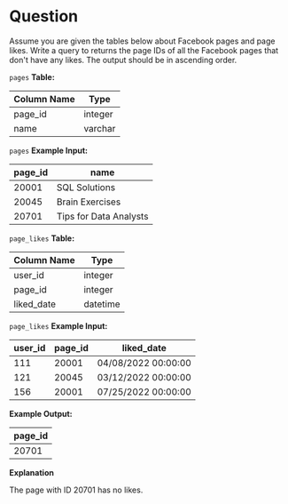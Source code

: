 # Question

Assume you are given the tables below about Facebook pages and page likes. Write a query to returns the page IDs of all the Facebook pages that don't have any likes. The output should be in ascending order.

`pages` **Table:**

|Column Name|	Type|
|---|----|
|page_id|	integer|
|name|	varchar|

`pages` **Example Input:**

|page_id|	name|
|---|---|
|20001|	SQL Solutions|
|20045|	Brain Exercises|
|20701|	Tips for Data Analysts|

`page_likes` **Table:**

|Column Name|	Type|
|----|---|
|user_id|	integer|
|page_id|	integer|
|liked_date|	datetime|

`page_likes` **Example Input:**

|user_id|	page_id|	liked_date|
|---|---|---|
|111|	20001	|04/08/2022 00:00:00|
|121|	20045|	03/12/2022 00:00:00|
|156|	20001	|07/25/2022 00:00:00|

**Example Output:**

|page_id|
|---|
|20701|

**Explanation**

The page with ID 20701 has no likes.
